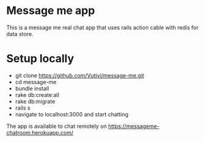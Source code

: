 # Message me app

This is a message me real chat app that uses rails action cable with redis for data store.

# Setup locally

 * git clone https://github.com/Vutivi/message-me.git
 * cd message-me
 * bundle install
 * rake db:create:all
 * rake db:migrate
 * rails s
 * navigate to localhost:3000 and start chatting

The app is available to chat remotely on https://messageme-chatroom.herokuapp.com/
